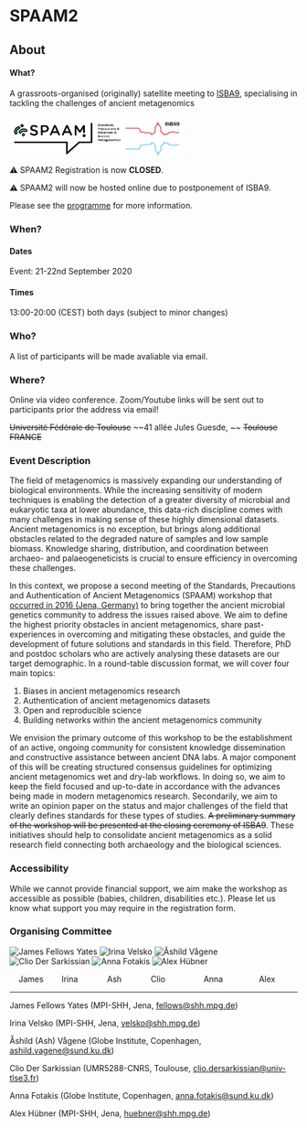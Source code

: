 # SPAAM2

## About

#### What?

A grassroots-organised (originally) satellite meeting to
[ISBA9](https://isba9.sciencesconf.org/), specialising in tackling the
challenges of ancient metagenomics

[<img align="absmiddle" src="./_media/SPAAM-Logo-Full-Colour.svg"
width="40%"/>](https://spaam-workshop.github.io/)[<img align="absmiddle"
src="./_media/ISBA9_logo.png" width="20%"/>](https://isba9.sciencesconf.org/)

:warning: SPAAM2 Registration is now **CLOSED**.

:warning: SPAAM2 will now be hosted online due to postponement of ISBA9.

Please see the [programme](spaam2/programme.md) for more information.

### When?

#### Dates

Event: 21-22nd September 2020

#### Times

13:00-20:00 (CEST) both days (subject to minor changes)

### Who?

A list of participants will be made avaliable via email.

### Where?

Online via video conference. Zoom/Youtube links will be sent out to
participants prior the address via email!

~~Université Fédérale de Toulouse~~ ~~41 allée Jules Guesde, ~~ ~~Toulouse~~  
~~FRANCE~~

### Event Description

The field of metagenomics is massively expanding our understanding of biological
environments. While the increasing sensitivity of modern techniques is enabling
the detection of a greater diversity of microbial and eukaryotic taxa at lower
abundance, this data-rich discipline comes with many challenges in making sense
of these highly dimensional datasets. Ancient metagenomics is no exception, but
brings along additional obstacles related to the degraded nature of samples and
low sample biomass. Knowledge sharing, distribution, and coordination between
archaeo- and palaeogeneticists  is crucial to ensure efficiency in overcoming
these challenges.

In this context, we propose a second meeting of the Standards, Precautions and
Authentication of Ancient Metagenomics (SPAAM) workshop that [occurred in 2016
(Jena, Germany)](https://dx.doi.org/10.1146/annurev-genom-091416-035526) to
bring together the ancient microbial genetics community to address the issues
raised above. We aim to define the highest priority obstacles in ancient
metagenomics, share past-experiences in overcoming and mitigating these
obstacles, and guide the development of future solutions and standards in this
field. Therefore, PhD and postdoc scholars who are actively analysing these
datasets are our target demographic. In a round-table discussion format, we will
cover four main topics: 

1. Biases in ancient metagenomics research
2. Authentication of ancient metagenomics datasets
3. Open and reproducible science
4. Building networks within the ancient metagenomics community

We envision the primary outcome of this workshop to be the establishment of an
active, ongoing community for consistent knowledge dissemination and
constructive assistance between ancient DNA labs. A major component of this will
be creating structured consensus guidelines for optimizing ancient metagenomics
wet and dry-lab workflows. In doing so, we aim to keep the field focused and
up-to-date in accordance with the advances being made in modern metagenomics
research. Secondarily, we aim to write an opinion paper on the status and major
challenges of the field that clearly defines standards for these types of
studies. ~~A preliminary summary of the workshop will be presented at the
closing ceremony of ISBA9~~. These initiatives should help to consolidate
ancient metagenomics as a solid research field connecting both archaeology and
the biological sciences.

### Accessibility

While we cannot provide financial support, we aim make the workshop as
accessible as possible (babies, children, disabilities etc.). Please let us know
what support you may require in the registration form.

### Organising Committee

<!--- Ugly hack but it works -->
  <img
  src="https://www.shh.mpg.de/employee_images/45083-1580056306?t=eyJoZWlnaHQiOjE2Niwid2lkdGgiOjE0MCwiZml0IjoiY3JvcCJ9--7046adb1c303f84660058687528556e0bf7e71b4"
  alt="James Fellows Yates" width="70" height="83"> <img
  src="https://www.shh.mpg.de/employee_images/95205-1579004652?t=eyJoZWlnaHQiOjE2Niwid2lkdGgiOjE0MCwiZml0IjoiY3JvcCJ9--7046adb1c303f84660058687528556e0bf7e71b4"
  alt="Irina Velsko" width="70" height="83"> <img
  src="https://images.zapnito.com/users/79428/avatar/medium_photo_ash.jpg"
  alt="Åshild Vågene" width="83" height="83"> <img
  src="https://isba9.sciencesconf.org/data/pages/clio.png" alt="Clio Der
  Sarkissian" width="65" height="83"> <img
  src="https://www.holofood.eu/files/Portraits/Anna%20-4-.jpg" alt="Anna
  Fotakis" width="120" height="83"> <img
  src="https://www.shh.mpg.de/employee_images/95812-1563799491?t=eyJ3aWR0aCI6MjEyLCJoZWlnaHQiOjI3MiwiZml0IjoiY3JvcCJ9--c0c64f6fa687c0cbabebf449f6f6744f1fcdd5f3"
  alt="Alex Hübner" width="65" height="83">
</div>
<div>
  &nbsp;&nbsp;&nbsp;&nbsp;James&nbsp;&nbsp;&nbsp;&nbsp;&nbsp;&nbsp;&nbsp;&nbsp;Irina&nbsp;&nbsp;&nbsp;&nbsp;&nbsp;&nbsp;&nbsp;&nbsp;&nbsp;&nbsp;&nbsp;&nbsp;&nbsp;Ash&nbsp;&nbsp;&nbsp;&nbsp;&nbsp;&nbsp;&nbsp;&nbsp;&nbsp;&nbsp;&nbsp;&nbsp;&nbsp;Clio&nbsp;&nbsp;&nbsp;&nbsp;&nbsp;&nbsp;&nbsp;&nbsp;&nbsp;&nbsp;&nbsp;&nbsp;&nbsp;&nbsp;&nbsp;&nbsp;&nbsp;Anna&nbsp;&nbsp;&nbsp;&nbsp;&nbsp;&nbsp;&nbsp;&nbsp;&nbsp;&nbsp;&nbsp;&nbsp;&nbsp;&nbsp;&nbsp;&nbsp;Alex
</div>

---

James Fellows Yates (MPI-SHH, Jena, fellows@shh.mpg.de)

Irina Velsko (MPI-SHH, Jena, velsko@shh.mpg.de)

Åshild (Ash) Vågene (Globe Institute, Copenhagen, ashild.vagene@sund.ku.dk)

Clio Der Sarkissian (UMR5288-CNRS, Toulouse, clio.dersarkissian@univ-tlse3.fr)

Anna Fotakis (Globe Institute, Copenhagen, anna.fotakis@sund.ku.dk)

Alex Hübner (MPI-SHH, Jena, huebner@shh.mpg.de)
